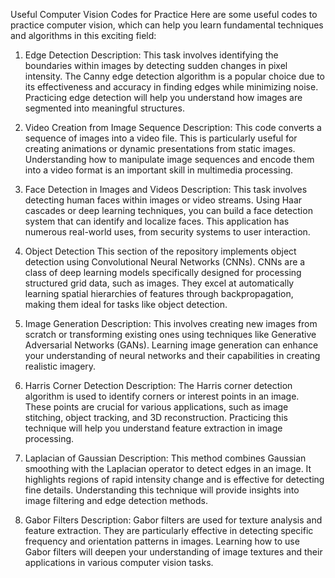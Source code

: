 Useful Computer Vision Codes for Practice
Here are some useful codes to practice computer vision, which can help you learn fundamental techniques and algorithms in this exciting field:

1. Edge Detection
Description: This task involves identifying the boundaries within images by detecting sudden changes in pixel intensity. The Canny edge detection algorithm is a popular choice due to its effectiveness and accuracy in finding edges while minimizing noise. Practicing edge detection will help you understand how images are segmented into meaningful structures.

2. Video Creation from Image Sequence
Description: This code converts a sequence of images into a video file. This is particularly useful for creating animations or dynamic presentations from static images. Understanding how to manipulate image sequences and encode them into a video format is an important skill in multimedia processing.

3. Face Detection in Images and Videos
Description: This task involves detecting human faces within images or video streams. Using Haar cascades or deep learning techniques, you can build a face detection system that can identify and localize faces. This application has numerous real-world uses, from security systems to user interaction.

4. Object Detection
This section of the repository implements object detection using Convolutional Neural Networks (CNNs). CNNs are a class of deep learning models specifically designed for processing structured grid data, such as images. They excel at automatically learning spatial hierarchies of features through backpropagation, making them ideal for tasks like object detection.

5. Image Generation
Description: This involves creating new images from scratch or transforming existing ones using techniques like Generative Adversarial Networks (GANs). Learning image generation can enhance your understanding of neural networks and their capabilities in creating realistic imagery.

6. Harris Corner Detection
Description: The Harris corner detection algorithm is used to identify corners or interest points in an image. These points are crucial for various applications, such as image stitching, object tracking, and 3D reconstruction. Practicing this technique will help you understand feature extraction in image processing.

7. Laplacian of Gaussian
Description: This method combines Gaussian smoothing with the Laplacian operator to detect edges in an image. It highlights regions of rapid intensity change and is effective for detecting fine details. Understanding this technique will provide insights into image filtering and edge detection methods.

8. Gabor Filters
Description: Gabor filters are used for texture analysis and feature extraction. They are particularly effective in detecting specific frequency and orientation patterns in images. Learning how to use Gabor filters will deepen your understanding of image textures and their applications in various computer vision tasks.

